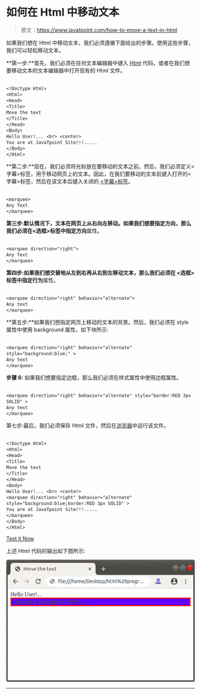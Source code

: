 # 如何在 Html 中移动文本

> 原文：<https://www.javatpoint.com/how-to-move-a-text-in-html>

如果我们想在 Html 中移动文本，我们必须遵循下面给出的步骤。使用这些步骤，我们可以轻松移动文本。

**第一步:**首先，我们必须在任何文本编辑器中键入 [Html](https://www.javatpoint.com/html-tutorial) 代码，或者在我们想要移动文本的文本编辑器中打开现有的 Html 文件。

```

<!Doctype Html>
<Html>   
<Head>    
<Title>   
Move the text
</Title>
</Head>
<Body> 
Hello User!... <br> <center>
You are at JavaTpoint Site!!!.....
</Body> 
</Html>

```

**第二步:**现在，我们必须将光标放在要移动的文本之前。然后，我们必须定义<字幕>标签，用于移动网页上的文本。因此，在我们要移动的文本前键入打开的<字幕>标签，然后在该文本后键入关闭的 [<字幕>标签](https://www.javatpoint.com/marquee-html)。

```

<marquee>
Any Text
</marquee>

```

**第三步:**默认情况下，文本在网页上从右向左移动。如果我们想要指定方向，那么我们必须在<选框>标签中指定**方向**属性。

```

<marquee direction="right">
Any Text
</marquee>

```

**第四步:**如果我们想交替地从左到右再从右到左移动文本，那么我们必须在 **<选框>** 标签中指定**行为**属性。

```

<marquee direction="right" behavior="alternate">
Any text
</marquee>

```

**第五步:**如果我们想指定网页上移动的文本的背景。然后，我们必须在 style 属性中使用 background 属性，如下块所示:

```

<marquee direction="right" behavior="alternate" style="background:blue;" >
Any text
</marquee>

```

**步骤 6:** 如果我们想要指定边框，那么我们必须在样式属性中使用边框属性。

```

<marquee direction="right" behavior="alternate" style="border:RED 3px SOLID" >
Any text
</marquee>

```

第七步:最后，我们必须保存 Html 文件，然后在[浏览器](https://www.javatpoint.com/browsers)中运行该文件。

```

<!Doctype Html>
<Html>   
<Head>    
<Title>   
Move the text
</Title>
</Head>
<Body> 
Hello User!... <br> <center>
<marquee direction="right" behavior="alternate" style="background:blue;border:RED 3px SOLID" >
You are at JavaTpoint Site!!!.....
</marquee>
</Body> 
</Html>

```

[Test it Now](https://www.javatpoint.com/oprweb/test.jsp?filename=how-to-move-a-text-in-html)

上述 Html 代码的输出如下图所示:

![How to move a Text in Html](img/7562f65137764f89dca6aef6801482c7.png)

* * *